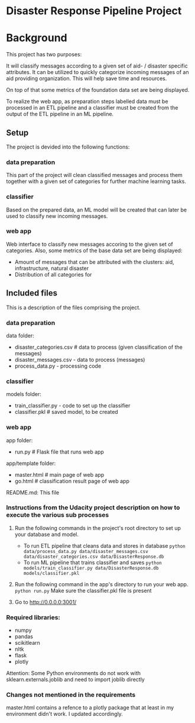 # Disaster Response Pipeline Project

# Background 

This project has two purposes:

It will classify messages according to a given set of aid- / disaster specific attributes. It can be utilized to quickly categorize incoming messages of an aid providing organization. This will help save time and resources.

On top of that some metrics of the foundation data set are being displayed.

To realize the web app, as preparation steps labelled data must be processed in an ETL pipeline and a classifier must be created from the output of the ETL pipeline in an ML pipeline.

## Setup

The project is devided into the following functions:

### data preparation

This part of the project will clean classified messages and process them together with a given set of categories for further machine learning tasks.

### classifier

Based on the prepared data, an ML model will be created that can later be used to classify new incoming messages.

### web app

Web interface to classify new messages accoring to the given set of categories. Also, some metrics of the base data set are being displayed:

- Amount of messages that can be attributed with the clusters: aid, infrastructure, natural disaster
- Distribution of all categories for 

## Included files
This is a description of the files comprising the project.

### data preparation

data folder:

- disaster_categories.csv # data to process (given classification of the messages)
- disaster_messages.csv - data to process (messages)
- process_data.py - processing code


### classifier

models folder:

- train_classifier.py - code to set up the classifier
- classifier.pkl # saved model, to be created


### web app

app folder:
- run.py # Flask file that runs web app

app/template folder:
- master.html # main page of web app
- go.html # classification result page of web app

README.md: This file

### Instructions from the Udacity project description on how to execute the various sub processes
1. Run the following commands in the project's root directory to set up your database and model.

    - To run ETL pipeline that cleans data and stores in database
        `python data/process_data.py data/disaster_messages.csv data/disaster_categories.csv data/DisasterResponse.db`
    - To run ML pipeline that trains classifier and saves
        `python models/train_classifier.py data/DisasterResponse.db models/classifier.pkl`

2. Run the following command in the app's directory to run your web app.
    `python run.py`
    Make sure the classifier.pkl file is present

3. Go to http://0.0.0.0:3001/



### Required libraries:

- numpy
- pandas
- scikitlearn
- nltk
- flask
- plotly

Attention: Some Python environments do not work with sklearn.externals.joblib and need to import joblib directly

### Changes not mentioned in the requirements

master.html contains a refence to a plotly package that at least in my environment didn't work. I updated accordingly.

